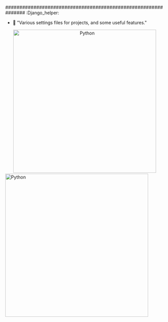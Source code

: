 ############################################################### :Django_helper:

- 👀 "Various settings files for projects, and some useful features."
<div id="header" align="center">
  <img src="https://www.kanhasoft.com/blog/wp-content/uploads/2018/07/django.jpg" title="Python" alt="Python" width="450"/>&nbsp;
</div>
<div>
  <img src="https://www.kanhasoft.com/blog/wp-content/uploads/2018/07/django.jpg" title="Python" alt="Python" width="450" height="450"/>&nbsp;
</div>
